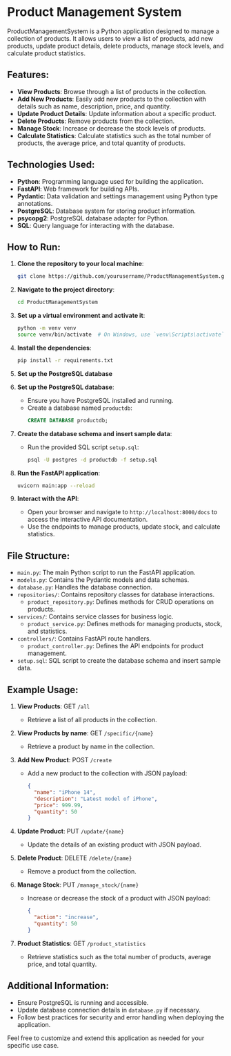 # Product Management System

ProductManagementSystem is a Python application designed to manage a collection of products. It allows users to view a list of products, add new products, update product details, delete products, manage stock levels, and calculate product statistics.

## Features:

- **View Products**: Browse through a list of products in the collection.
- **Add New Products**: Easily add new products to the collection with details such as name, description, price, and quantity.
- **Update Product Details**: Update information about a specific product.
- **Delete Products**: Remove products from the collection.
- **Manage Stock**: Increase or decrease the stock levels of products.
- **Calculate Statistics**: Calculate statistics such as the total number of products, the average price, and total quantity of products.

## Technologies Used:

- **Python**: Programming language used for building the application.
- **FastAPI**: Web framework for building APIs.
- **Pydantic**: Data validation and settings management using Python type annotations.
- **PostgreSQL**: Database system for storing product information.
- **psycopg2**: PostgreSQL database adapter for Python.
- **SQL**: Query language for interacting with the database.

## How to Run:

1. **Clone the repository to your local machine**:
    ```sh
    git clone https://github.com/yourusername/ProductManagementSystem.git
    ```

2. **Navigate to the project directory**:
    ```sh
    cd ProductManagementSystem
    ```

3. **Set up a virtual environment and activate it**:
    ```sh
    python -m venv venv
    source venv/bin/activate  # On Windows, use `venv\Scripts\activate`
    ```

4. **Install the dependencies**:
    ```sh
    pip install -r requirements.txt
    ```

5. **Set up the PostgreSQL database**

5. **Set up the PostgreSQL database**:
    - Ensure you have PostgreSQL installed and running.
    - Create a database named `productdb`:
      ```sql
      CREATE DATABASE productdb;
      ```

6. **Create the database schema and insert sample data**:
    - Run the provided SQL script `setup.sql`:
      ```sh
      psql -U postgres -d productdb -f setup.sql
      ```

7. **Run the FastAPI application**:
    ```sh
    uvicorn main:app --reload
    ```

8. **Interact with the API**:
    - Open your browser and navigate to `http://localhost:8000/docs` to access the interactive API documentation.
    - Use the endpoints to manage products, update stock, and calculate statistics.

## File Structure:

- `main.py`: The main Python script to run the FastAPI application.
- `models.py`: Contains the Pydantic models and data schemas.
- `database.py`: Handles the database connection.
- `repositories/`: Contains repository classes for database interactions.
  - `product_repository.py`: Defines methods for CRUD operations on products.
- `services/`: Contains service classes for business logic.
  - `product_service.py`: Defines methods for managing products, stock, and statistics.
- `controllers/`: Contains FastAPI route handlers.
  - `product_controller.py`: Defines the API endpoints for product management.
- `setup.sql`: SQL script to create the database schema and insert sample data.

## Example Usage:

1. **View Products**: GET `/all`
   - Retrieve a list of all products in the collection.
   
2. **View Products by name**: GET `/specific/{name}`
   - Retrieve a product by name in the collection.

3. **Add New Product**: POST `/create`
   - Add a new product to the collection with JSON payload:
     ```json
     {
       "name": "iPhone 14",
       "description": "Latest model of iPhone",
       "price": 999.99,
       "quantity": 50
     }
     ```

4. **Update Product**: PUT `/update/{name}`
   - Update the details of an existing product with JSON payload.

5. **Delete Product**: DELETE `/delete/{name}`
   - Remove a product from the collection.

6. **Manage Stock**: PUT `/manage_stock/{name}`
   - Increase or decrease the stock of a product with JSON payload:
     ```json
     {
       "action": "increase",
       "quantity": 50
     }
     ```

7. **Product Statistics**: GET `/product_statistics`
   - Retrieve statistics such as the total number of products, average price, and total quantity.

## Additional Information:

- Ensure PostgreSQL is running and accessible.
- Update database connection details in `database.py` if necessary.
- Follow best practices for security and error handling when deploying the application.

Feel free to customize and extend this application as needed for your specific use case.
